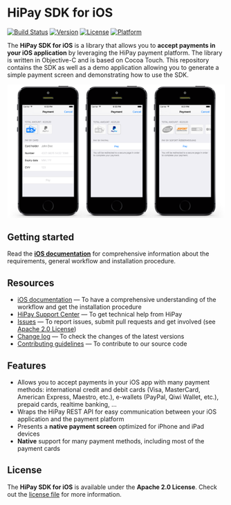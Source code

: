 # HiPay SDK for iOS

[![Build Status](https://circleci.com/gh/hipay/hipay-fullservice-sdk-ios/tree/master.svg?style=shield)](https://circleci.com/gh/hipay/hipay-fullservice-sdk-ios/tree/master)
[![Version](https://img.shields.io/cocoapods/v/HiPayFullservice.svg?style=flat)](http://cocoapods.org/pods/HiPayFullservice)
[![License](https://img.shields.io/cocoapods/l/HiPayFullservice.svg?style=flat)](http://cocoapods.org/pods/HiPayFullservice)
[![Platform](https://img.shields.io/cocoapods/p/HiPayFullservice.svg?style=flat)](http://cocoapods.org/pods/HiPayFullservice)

The **HiPay SDK for iOS** is a library that allows you to **accept payments in your iOS application** by leveraging the HiPay payment platform. The library is written in Objective-C and is based on Cocoa Touch. This repository contains the SDK as well as a demo application allowing you to generate a simple payment screen and demonstrating how to use the SDK.

![HiPay SDK for iOS screenshot](screenshots.png)

## Getting started

Read the **[iOS documentation][doc-home]** for comprehensive information about the requirements, general workflow and installation procedure.

## Resources
- [iOS documentation][doc-home] — To have a comprehensive understanding of the workflow and get the installation procedure
- [HiPay Support Center][hipay-help] — To get technical help from HiPay
- [Issues][project-issues] — To report issues, submit pull requests and get involved (see [Apache 2.0 License][project-license])
- [Change log][project-changelog] — To check the changes of the latest versions
- [Contributing guidelines][project-contributing] — To contribute to our source code

## Features

- Allows you to accept payments in your iOS app with many payment methods: international credit and debit cards (Visa, MasterCard, American Express, Maestro, etc.), e-wallets (PayPal, Qiwi Wallet, etc.), prepaid cards, realtime banking, …
- Wraps the HiPay REST API for easy communication between your iOS application and the payment platform
- Presents a **native payment screen** optimized for iPhone and iPad devices
- **Native** support for many payment methods, including most of the payment cards

## License

The **HiPay SDK for iOS** is available under the **Apache 2.0 License**. Check out the [license file][project-license] for more information.

[doc-home]: https://developer.hipay.com/doc/hipay-fullservice-sdk-ios/

[hipay-help]: https://support.hipay.com/hc/fr

[project-issues]: https://github.com/hipay/hipay-fullservice-sdk-ios/issues

[project-license]: LICENSE.md
[project-changelog]: CHANGELOG.md
[project-contributing]: CONTRIBUTING.md
